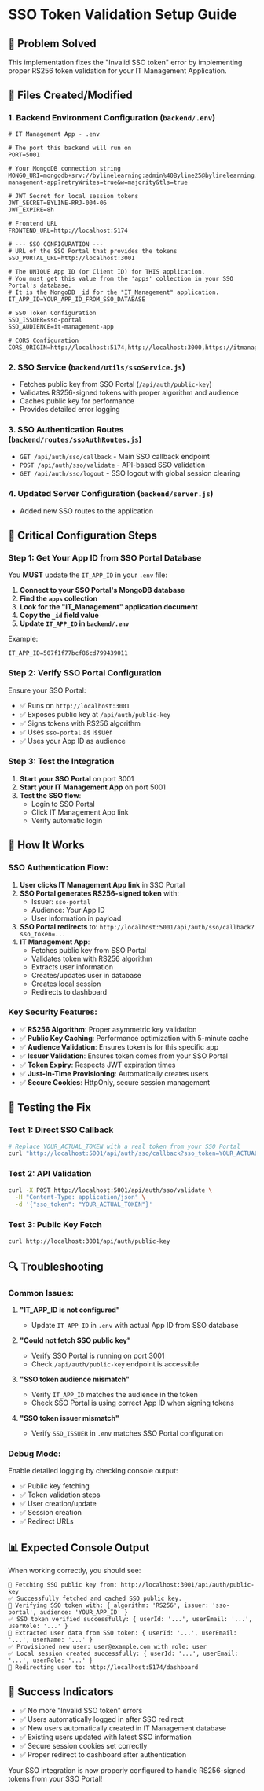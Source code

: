 # SSO Token Validation Setup Guide

## 🎯 **Problem Solved**

This implementation fixes the "Invalid SSO token" error by implementing proper RS256 token validation for your IT Management Application.

## 📁 **Files Created/Modified**

### 1. **Backend Environment Configuration** (`backend/.env`)
```env
# IT Management App - .env

# The port this backend will run on
PORT=5001

# Your MongoDB connection string
MONGO_URI=mongodb+srv://bylinelearning:admin%40Byline25@bylinelearning.oqxlbny.mongodb.net/it-management-app?retryWrites=true&w=majority&tls=true

# JWT Secret for local session tokens
JWT_SECRET=BYLINE-RRJ-004-06
JWT_EXPIRE=8h

# Frontend URL
FRONTEND_URL=http://localhost:5174

# --- SSO CONFIGURATION ---
# URL of the SSO Portal that provides the tokens
SSO_PORTAL_URL=http://localhost:3001

# The UNIQUE App ID (or Client ID) for THIS application.
# You must get this value from the 'apps' collection in your SSO Portal's database.
# It is the MongoDB _id for the "IT_Management" application.
IT_APP_ID=YOUR_APP_ID_FROM_SSO_DATABASE

# SSO Token Configuration
SSO_ISSUER=sso-portal
SSO_AUDIENCE=it-management-app

# CORS Configuration
CORS_ORIGIN=http://localhost:5174,http://localhost:3000,https://itmanagement.bylinelms.com
```

### 2. **SSO Service** (`backend/utils/ssoService.js`)
- Fetches public key from SSO Portal (`/api/auth/public-key`)
- Validates RS256-signed tokens with proper algorithm and audience
- Caches public key for performance
- Provides detailed error logging

### 3. **SSO Authentication Routes** (`backend/routes/ssoAuthRoutes.js`)
- `GET /api/auth/sso/callback` - Main SSO callback endpoint
- `POST /api/auth/sso/validate` - API-based SSO validation
- `GET /api/auth/sso/logout` - SSO logout with global session clearing

### 4. **Updated Server Configuration** (`backend/server.js`)
- Added new SSO routes to the application

## 🔧 **Critical Configuration Steps**

### **Step 1: Get Your App ID from SSO Portal Database**

You **MUST** update the `IT_APP_ID` in your `.env` file:

1. **Connect to your SSO Portal's MongoDB database**
2. **Find the `apps` collection**
3. **Look for the "IT_Management" application document**
4. **Copy the `_id` field value**
5. **Update `IT_APP_ID` in `backend/.env`**

Example:
```env
IT_APP_ID=507f1f77bcf86cd799439011
```

### **Step 2: Verify SSO Portal Configuration**

Ensure your SSO Portal:
- ✅ Runs on `http://localhost:3001`
- ✅ Exposes public key at `/api/auth/public-key`
- ✅ Signs tokens with RS256 algorithm
- ✅ Uses `sso-portal` as issuer
- ✅ Uses your App ID as audience

### **Step 3: Test the Integration**

1. **Start your SSO Portal** on port 3001
2. **Start your IT Management App** on port 5001
3. **Test the SSO flow**:
   - Login to SSO Portal
   - Click IT Management App link
   - Verify automatic login

## 🚀 **How It Works**

### **SSO Authentication Flow:**

1. **User clicks IT Management App link** in SSO Portal
2. **SSO Portal generates RS256-signed token** with:
   - Issuer: `sso-portal`
   - Audience: Your App ID
   - User information in payload
3. **SSO Portal redirects** to: `http://localhost:5001/api/auth/sso/callback?sso_token=...`
4. **IT Management App**:
   - Fetches public key from SSO Portal
   - Validates token with RS256 algorithm
   - Extracts user information
   - Creates/updates user in database
   - Creates local session
   - Redirects to dashboard

### **Key Security Features:**

- ✅ **RS256 Algorithm**: Proper asymmetric key validation
- ✅ **Public Key Caching**: Performance optimization with 5-minute cache
- ✅ **Audience Validation**: Ensures token is for this specific app
- ✅ **Issuer Validation**: Ensures token comes from your SSO Portal
- ✅ **Token Expiry**: Respects JWT expiration times
- ✅ **Just-In-Time Provisioning**: Automatically creates users
- ✅ **Secure Cookies**: HttpOnly, secure session management

## 🧪 **Testing the Fix**

### **Test 1: Direct SSO Callback**
```bash
# Replace YOUR_ACTUAL_TOKEN with a real token from your SSO Portal
curl "http://localhost:5001/api/auth/sso/callback?sso_token=YOUR_ACTUAL_TOKEN"
```

### **Test 2: API Validation**
```bash
curl -X POST http://localhost:5001/api/auth/sso/validate \
  -H "Content-Type: application/json" \
  -d '{"sso_token": "YOUR_ACTUAL_TOKEN"}'
```

### **Test 3: Public Key Fetch**
```bash
curl http://localhost:3001/api/auth/public-key
```

## 🔍 **Troubleshooting**

### **Common Issues:**

1. **"IT_APP_ID is not configured"**
   - Update `IT_APP_ID` in `.env` with actual App ID from SSO database

2. **"Could not fetch SSO public key"**
   - Verify SSO Portal is running on port 3001
   - Check `/api/auth/public-key` endpoint is accessible

3. **"SSO token audience mismatch"**
   - Verify `IT_APP_ID` matches the audience in the token
   - Check SSO Portal is using correct App ID when signing tokens

4. **"SSO token issuer mismatch"**
   - Verify `SSO_ISSUER` in `.env` matches SSO Portal configuration

### **Debug Mode:**

Enable detailed logging by checking console output:
- ✅ Public key fetching
- ✅ Token validation steps
- ✅ User creation/update
- ✅ Session creation
- ✅ Redirect URLs

## 📊 **Expected Console Output**

When working correctly, you should see:
```
🔑 Fetching SSO public key from: http://localhost:3001/api/auth/public-key
✅ Successfully fetched and cached SSO public key.
🔐 Verifying SSO token with: { algorithm: 'RS256', issuer: 'sso-portal', audience: 'YOUR_APP_ID' }
✅ SSO token verified successfully: { userId: '...', userEmail: '...', userRole: '...' }
👤 Extracted user data from SSO token: { userId: '...', userEmail: '...', userName: '...' }
✅ Provisioned new user: user@example.com with role: user
✅ Local session created successfully: { userId: '...', userEmail: '...', userRole: '...' }
🔄 Redirecting user to: http://localhost:5174/dashboard
```

## 🎉 **Success Indicators**

- ✅ No more "Invalid SSO token" errors
- ✅ Users automatically logged in after SSO redirect
- ✅ New users automatically created in IT Management database
- ✅ Existing users updated with latest SSO information
- ✅ Secure session cookies set correctly
- ✅ Proper redirect to dashboard after authentication

Your SSO integration is now properly configured to handle RS256-signed tokens from your SSO Portal!

